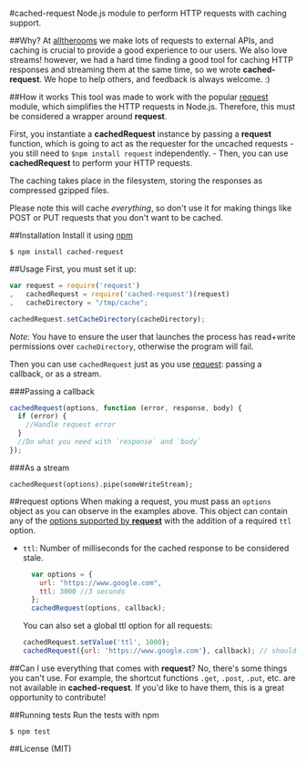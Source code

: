 #cached-request
Node.js module to perform HTTP requests with caching support.

##Why?
At [alltherooms](http://alltherooms.com/) we make lots of requests to external APIs, and caching is crucial to provide a good experience to our users. We also love streams! however, we had a hard time finding a good tool for caching HTTP responses and streaming them at the same time, so we wrote **cached-request**. We hope to help others, and feedback is always welcome. :)

##How it works
This tool was made to work with the popular [request](https://github.com/request/request) module, which simplifies the HTTP requests in Node.js. Therefore, this must be considered a wrapper around **request**.

First, you instantiate a **cachedRequest** instance by passing a **request** function, which is going to act as the requester for the uncached requests - you still need to `$npm install request` independently. - Then, you can use **cachedRequest** to perform your HTTP requests.

The caching takes place in the filesystem, storing the responses as compressed gzipped files.

Please note this will cache *everything*, so don't use it for making things like POST or PUT requests that you don't want to be cached.

##Installation
Install it using [npm](https://www.npmjs.com/)
```
$ npm install cached-request
```

##Usage
First, you must set it up:
```javascript
var request = require('request')
,   cachedRequest = require('cached-request')(request)
,   cacheDirectory = "/tmp/cache";

cachedRequest.setCacheDirectory(cacheDirectory);
```
_Note_: You have to ensure the user that launches the process has read+write permissions over `cacheDirectory`, otherwise the program will fail.

Then you can use `cachedRequest` just as you use [request](https://github.com/request/request): passing a callback, or as a stream.

###Passing a callback
```javascript
cachedRequest(options, function (error, response, body) {
  if (error) {
    //Handle request error
  }
  //Do what you need with `response` and `body`
});
```

###As a stream
```
cachedRequest(options).pipe(someWriteStream);
```

##request options
When making a request, you must pass an `options` object as you can observe in the examples above. This object can contain any of the [options supported by **request**](https://github.com/request/request#requestoptions-callback) with the addition of a required `ttl` option.

- `ttl`: Number of milliseconds for the cached response to be considered stale.

    ```javascript
      var options = {
        url: "https://www.google.com",
        ttl: 3000 //3 seconds
      };
      cachedRequest(options, callback);
    ```

    You can also set a global ttl option for all requests:

    ```javascript
    cachedRequest.setValue('ttl', 1000);
    cachedRequest({url: 'https://www.google.com'}, callback); // should benefit from the cache if previously cached
    ```

##Can I use everything that comes with **request**?
No, there's some things you can't use. For example, the shortcut functions `.get`, `.post`, `.put`, etc. are not available in **cached-request**. If you'd like to have them, this is a great opportunity to contribute!

##Running tests
Run the tests with npm
```
$ npm test
```

##License (MIT)
